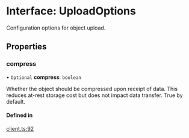 # Interface: UploadOptions

Configuration options for object upload.

## Properties

### compress

• `Optional` **compress**: `boolean`

Whether the object should be compressed upon receipt of data.
This reduces at-rest storage cost but does not impact data transfer.
True by default.

#### Defined in

[client.ts:92](https://github.com/replit/replit-storage-typescript/blob/1e27272/src/client.ts#L92)
